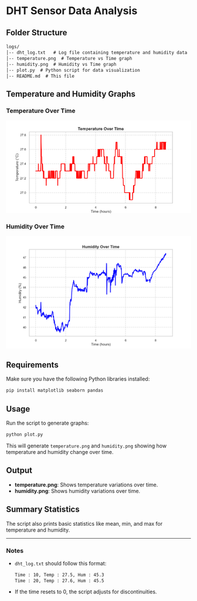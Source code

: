 # DHT Sensor Data Analysis

## Folder Structure
```
logs/
│-- dht_log.txt   # Log file containing temperature and humidity data
│-- temperature.png  # Temperature vs Time graph
│-- humidity.png  # Humidity vs Time graph
│-- plot.py  # Python script for data visualization
│-- README.md  # This file
```
## Temperature and Humidity Graphs
### Temperature Over Time
![Temperature Graph](temperature.png)

### Humidity Over Time
![Humidity Graph](humidity.png)


## Requirements
Make sure you have the following Python libraries installed:
```sh
pip install matplotlib seaborn pandas
```

## Usage
Run the script to generate graphs:
```sh
python plot.py
```
This will generate `temperature.png` and `humidity.png` showing how temperature and humidity change over time.

## Output
- **temperature.png**: Shows temperature variations over time.
- **humidity.png**: Shows humidity variations over time.

## Summary Statistics
The script also prints basic statistics like mean, min, and max for temperature and humidity.

---

### Notes
- `dht_log.txt` should follow this format:
  ```
  Time : 10, Temp : 27.5, Hum : 45.3
  Time : 20, Temp : 27.6, Hum : 45.5
  ```
- If the time resets to 0, the script adjusts for discontinuities.

